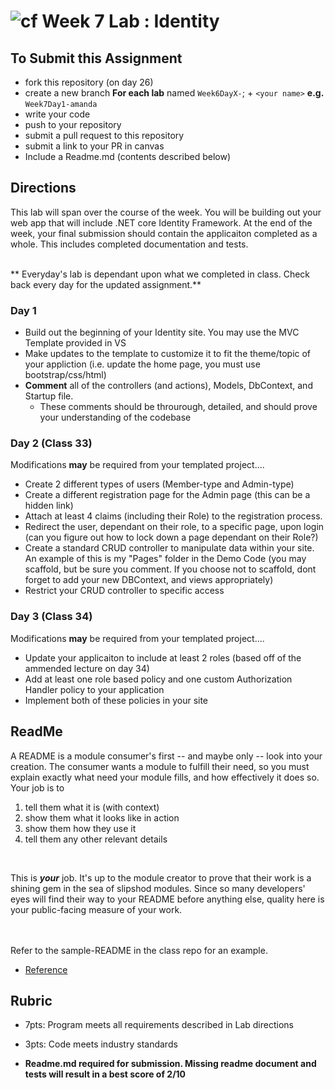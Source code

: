 ![cf](http://i.imgur.com/7v5ASc8.png) Week 7 Lab : Identity
=====================================

## To Submit this Assignment
- fork this repository (on day 26)
- create a new branch **For each lab** named `Week6DayX-`; + `<your name>` **e.g.** `Week7Day1-amanda`
- write your code
- push to your repository
- submit a pull request to this repository
- submit a link to your PR in canvas
- Include a Readme.md (contents described below)

## Directions
This lab will span over the course of the week. You will be building out your web app that will include .NET core Identity Framework. At the end of the week, your final submission should contain the applicaiton completed as a whole. This includes
completed documentation and tests. 
<br /> <br />

** Everyday's lab is dependant upon what we completed in class. Check back every day for the updated assignment.**

### Day 1
- Build out the beginning of your Identity site. You may use the MVC Template provided in VS
- Make updates to the template to customize it to fit the theme/topic of your appliction (i.e. update the home page,  you must use bootstrap/css/html)
- **Comment** all of the controllers (and actions), Models, DbContext, and Startup file.
  - These comments should be throurough, detailed, and should prove your understanding of the codebase

### Day 2 (Class 33)
Modifications **may** be required from your templated project....
- Create 2 different types of users (Member-type and Admin-type)
- Create a different registration page for the Admin page (this can be a hidden link)
- Attach at least 4 claims (including their Role) to the registration process.
- Redirect the user, dependant on their role, to a specific page, upon login (can you figure out how to lock down a page dependant on their Role?)
- Create a standard CRUD controller to manipulate data within your site. An example of this is my "Pages" folder in the Demo Code (you may scaffold, but be sure you comment. If you choose not to scaffold, dont forget to add your new DBContext, and views appropriately)
- Restrict your CRUD controller to specific access

### Day 3 (Class 34)
Modifications **may** be required from your templated project....
- Update your applicaiton to include at least 2 roles (based off of the ammended lecture on day 34)
- Add at least one role based policy and one custom Authorization Handler policy to your application
- Implement both of these policies in your site


## ReadMe
A README is a module consumer's first -- and maybe only -- look into your creation. The consumer wants a module to fulfill their need, so you must explain exactly what need your module fills, and how effectively it does so.
<br />
Your job is to

1. tell them what it is (with context)
2. show them what it looks like in action
3. show them how they use it
4. tell them any other relevant details
<br />

This is ***your*** job. It's up to the module creator to prove that their work is a shining gem in the sea of slipshod modules. Since so many developers' eyes will find their way to your README before anything else, quality here is your public-facing measure of your work.

<br /> <br /> Refer to the sample-README in the class repo for an example. 
- [Reference](https://github.com/noffle/art-of-readme)

## Rubric
- 7pts: Program meets all requirements described in Lab directions
- 3pts: Code meets industry standards

- **Readme.md required for submission. Missing readme document and tests will result in a best score of 2/10**
